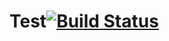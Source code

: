 # Test[![Build Status](https://travis-ci.org/jiaoqiang1/Test.svg?branch=master)](https://travis-ci.org/jiaoqiang1/Test)

